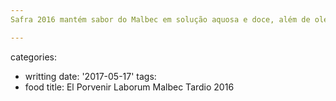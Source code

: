 ```yaml
---
Safra 2016 mantém sabor do Malbec em solução aquosa e doce, além de oleosa e encorpada. Não é vinho com açúcar como os brasileiros baratos.

---
```

categories:
- writting
date: '2017-05-17'
tags:
- food
title: El Porvenir Laborum Malbec Tardio 2016
